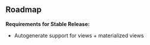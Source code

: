 ## Roadmap

**Requirements for Stable Release:**

* Autogenerate support for views + materialized views
